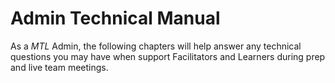 # Admin Technical Manual

As a _MTL_ Admin, the following chapters will help answer any technical questions you may have when support Facilitators and Learners during prep and live team meetings.
